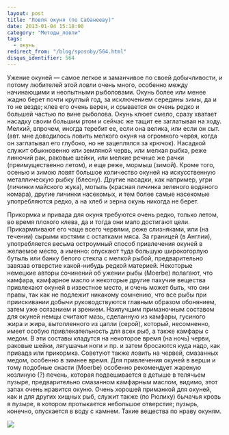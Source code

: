 ```yaml
---
layout: post
title: "Ловля окуня (по Сабанееву)"
date: 2013-01-04 15:18:00
category: "Методы_ловли"
tags:
  - окунь
redirect_from: "/blog/sposoby/564.html"
disqus_identifier: 564
---
```

Ужение окуней — самое легкое и заманчивое по своей добычливости, и
потому любителей этой ловли очень много, особенно между начинающими и
неопытными рыболовами. Окунь более или менее жадно берет почти круглый
год, за исключением середины зимы, да и то не везде; клев его очень
верен, и срывается он очень редко и большей частью по вине рыболова.
Окунь клюет смело, сразу хватает насадку своим большим ртом и сейчас же
тащит ее заглатывая на ходу. Мелкий, впрочем, иногда теребит ее, если
она велика, или если он сыт. (авт. мне доводилось ловить мелкого окуня
на огромного червя, когда он заглатывал его глубоко, но не зацеплялся за
крючок). Насадкой служит обыкновенно или земляной червь, или мелкая
рыбка, реже линючий рак, раковые шейки, или мелкие речные же рачки
(преимущественно летом), и еще реже, мормыш (зимой). Кроме того, осенью
и зимою ловят большое количество окуней на искусственную металлическую
рыбку (блесну). Другие насадки, как например, угри (личинки майского
жука), мотыль (красная личинка зеленого водяного комара), другие личинки
насекомых, и тем более самые насекомые употребляются редко, а на хлеб и
зерна окунь никогда не берет.

Прикормка и привада для окуня требуются очень редко, только летом, во
время плохого клева, да и тогда они мало достигают цели. Прикармливают
его чаще всего червями, реже слизняками, или (на течении) сырыми костями
с остатками мяса. За границей (в Англии), употребляется весьма
остроумный способ привлечения окуней в желаемое место, а именно:
опускают туда большую широкогорлую бутыль или банку белого стекла с
мелкой рыбой, предварительно завязав отверстие какой-нибудь редкой
материей. Некоторые немецкие авторы сочинений об ужении рыбы (Moerbe)
полагают, что камфара, камфарное масло и некоторые другие пахучие
вещества привлекают окуней в известное место, и очень может быть, что
они правы, так как не подлежит никакому сомнению, что все рыбы при
приискивании добычи руководствуются главным образом обонянием, затем уже
осязанием и зрением. Наилучшим приманочным составом для окуней немцы
считают мазь, сделанную из камфары, гусиного жира и жира, вытопленного
из цапли (серой), который, несомненно, имеет особую привлекательность
для всех рыб, а также камфары с медом. В эти составы кладутся на
некоторое время (на ночь) черви, раковые шейки, лягушачьи ноги и пр. и
затем бросаются куда надо, как привада или прикормка. Советуют также
ловить на червей, смазанных медом, особенно в зимнее время. Для
привлечения окуней в верши и тому подобные снасти (Moerbe) особенно
рекомендует жареную козлиную (?) печень, которая подвешивается в детыше
в телячьем пузыре, предварительно смазанном камфарным маслом, видимо,
этот запах очень нравится окуню. Очень хорошей приманкой для окуней, как
и для других хищных рыб, служит также (по Рюлиху) бычачья кровь в
пузыре, в котором протыкается небольшое отверстие; пузырь, конечно,
опускается в воду с камнем. Такие вещества по нраву окуням.

![](http://fishingguru.ru/uploads/images/00/00/01/2013/01/04/969bdf.jpg)
